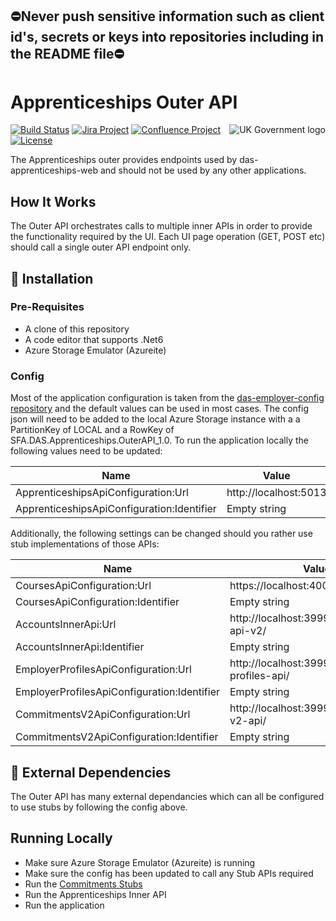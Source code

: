 ## ⛔Never push sensitive information such as client id's, secrets or keys into repositories including in the README file⛔

# Apprenticeships Outer API

<img src="https://avatars.githubusercontent.com/u/9841374?s=200&v=4" align="right" alt="UK Government logo">

[![Build Status](https://dev.azure.com/sfa-gov-uk/Digital%20Apprenticeship%20Service/_apis/build/status/das-apim-endpoints-Apprenticeships?branchName=master)](https://dev.azure.com/sfa-gov-uk/Digital%20Apprenticeship%20Service/_build/latest?definitionId=das-apim-endpoints-Apprenticeships&branchName=master)
[![Jira Project](https://img.shields.io/badge/Jira-Project-blue)](https://skillsfundingagency.atlassian.net/jira/software/c/projects/FLP/boards/753)
[![Confluence Project](https://img.shields.io/badge/Confluence-Project-blue)](https://skillsfundingagency.atlassian.net/wiki/spaces/NDL/pages/3480354918/Flexible+Payments+Models)
[![License](https://img.shields.io/badge/license-MIT-lightgrey.svg?longCache=true&style=flat-square)](https://en.wikipedia.org/wiki/MIT_License)

The Apprenticeships outer provides endpoints used by das-apprenticeships-web and should not be used by any other applications.

## How It Works

The Outer API orchestrates calls to multiple inner APIs in order to provide the functionality required by the UI.  Each UI page operation (GET, POST etc) should call a single outer API endpoint only.

## 🚀 Installation

### Pre-Requisites

* A clone of this repository
* A code editor that supports .Net6
* Azure Storage Emulator (Azureite)

### Config

Most of the application configuration is taken from the [das-employer-config repository](https://github.com/SkillsFundingAgency/das-employer-config) and the default values can be used in most cases.  The config json will need to be added to the local Azure Storage instance with a a PartitionKey of LOCAL and a RowKey of SFA.DAS.Apprenticeships.OuterAPI_1.0. To run the application locally the following values need to be updated:

| Name                                       | Value                 |
| ------------------------------------------ | --------------------- |
| ApprenticeshipsApiConfiguration:Url        | http://localhost:5013 |
| ApprenticeshipsApiConfiguration:Identifier | Empty string          |

Additionally, the following settings can be changed should you rather use stub implementations of those APIs:

| Name                                        | Value                                        |
| ------------------------------------------- | -------------------------------------------- |
| CoursesApiConfiguration:Url                 | https://localhost:4000/courses-api/          |
| CoursesApiConfiguration:Identifier          | Empty string                                 |
| AccountsInnerApi:Url                        | http://localhost:3999/accounts-api-v2/       |
| AccountsInnerApi:Identifier                 | Empty string                                 |
| EmployerProfilesApiConfiguration:Url        | http://localhost:3999/employer-profiles-api/ |
| EmployerProfilesApiConfiguration:Identifier | Empty string                                 |
| CommitmentsV2ApiConfiguration:Url           | http://localhost:3999/commitments-v2-api/    |
| CommitmentsV2ApiConfiguration:Identifier    | Empty string                                 |

## 🔗 External Dependencies

The Outer API has many external dependancies which can all be configured to use stubs by following the config above.

## Running Locally

* Make sure Azure Storage Emulator (Azureite) is running
* Make sure the config has been updated to call any Stub APIs required
* Run the [Commitments Stubs](https://github.com/SkillsFundingAgency/das-commitments-stubs)
* Run the Apprenticeships Inner API
* Run the application